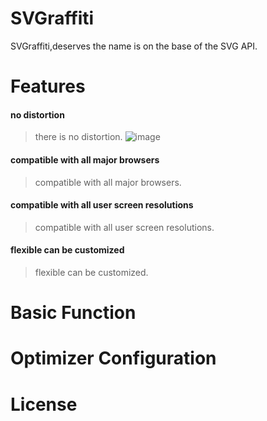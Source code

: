 # SVGraffiti
 SVGraffiti,deserves the name is on the base of the SVG API.

# Features

#### **no distortion**
> there is no distortion.
> ![image](https://github.com/linmingdao/SVGraffiti/raw/master/screenshots/no_distortion.gif)

#### **compatible with all major browsers**
> compatible with all major browsers.
> 

#### **compatible with all user screen resolutions**
> compatible with all user screen resolutions.

#### **flexible can be customized**
> flexible can be customized.
> 

# Basic Function

# Optimizer Configuration

# License